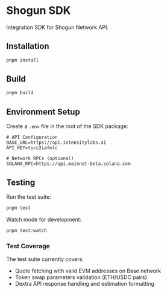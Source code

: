 # Shogun SDK

Integration SDK for Shogun Network API.

## Installation

```bash
pnpm install
```

## Build

```bash
pnpm build
```

## Environment Setup

Create a `.env` file in the root of the SDK package:

```env
# API Configuration
BASE_URL=https://api.intensitylabs.ai
API_KEY=ticc2iafmlc

# Network RPCs (optional)
SOLANA_RPC=https://api.mainnet-beta.solana.com
```

## Testing

Run the test suite:

```bash
pnpm test
```

Watch mode for development:

```bash
pnpm test:watch
```

### Test Coverage
The test suite currently covers:
- Quote fetching with valid EVM addresses on Base network
- Token swap parameters validation (ETH/USDC pairs)
- Dextra API response handling and estimation formatting